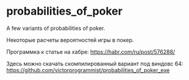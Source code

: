 # probabilities_of_poker
A few variants of probabilities of poker.

Некоторые расчеты вероятностей игры в покер.

Программка к статье на хабре:
https://habr.com/ru/post/576288/

Здесь можно скачать скомпилированный вариант под виндовс 64:
https://github.com/victorprogrammist/probabilities_of_poker_exe

